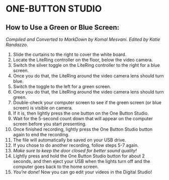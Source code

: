 # ONE-BUTTON STUDIO
## **How to Use a Green or Blue Screen:**
*Compiled and Converted to MarkDown by Komal Mesvani. Edited by Katie Randazzo.*

1.	Slide the curtains to the right to cover the white board.
2.	Locate the LiteRing controller on the floor, below the video camera.
3.	Switch the silver toggle on the LiteRing controller to the right for a blue screen. 
4.	Once you do that, the LiteRing around the video camera lens should turn blue.
5.	Switch the toggle to the left for a green screen.
6.	Once you do that, the LiteRing around the video camera lens should turn green.
7.	Double-check your computer screen to see if the green screen (or blue screen) is visible on camera.
8.	If it is, then lightly press the one button on the One Button Studio.
9.	Wait for the 5-second count down that will appear on the computer screen before you start presenting.
10.	Once finished recording, lightly press the One Button Studio button again to end the recording.
11.	The file will automatically be saved on your USB drive.
12.	If you chose to do another recording, follow steps 5-7 again.
13.	*Make sure to keep the door closed for better sound quality!*
14.	 Lightly press and hold the One Button Studio button for about 2 seconds, and then eject your USB when the lights turn off and the computer goes back to the home screen.
15.	 *You're done!* Now you can go edit your videos in the Digital Studio!
